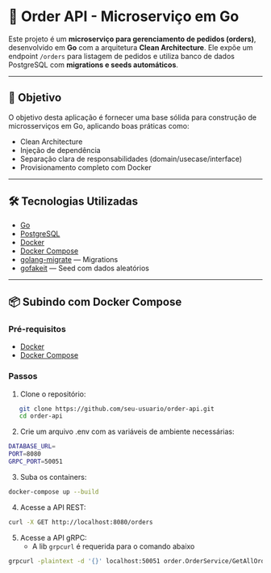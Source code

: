 # 🧾 Order API - Microserviço em Go

Este projeto é um **microserviço para gerenciamento de pedidos (orders)**, desenvolvido em **Go** com a arquitetura **Clean Architecture**. Ele expõe um endpoint `/orders` para listagem de pedidos e utiliza banco de dados PostgreSQL com **migrations e seeds automáticos**.

---

## 🚀 Objetivo

O objetivo desta aplicação é fornecer uma base sólida para construção de microsserviços em Go, aplicando boas práticas como:

- Clean Architecture
- Injeção de dependência
- Separação clara de responsabilidades (domain/usecase/interface)
- Provisionamento completo com Docker

---

## 🛠 Tecnologias Utilizadas

- [Go](https://golang.org/)
- [PostgreSQL](https://www.postgresql.org/)
- [Docker](https://www.docker.com/)
- [Docker Compose](https://docs.docker.com/compose/)
- [golang-migrate](https://github.com/golang-migrate/migrate) — Migrations
- [gofakeit](https://github.com/brianvoe/gofakeit) — Seed com dados aleatórios


---

## 📦 Subindo com Docker Compose

### Pré-requisitos

- [Docker](https://www.docker.com/)
- [Docker Compose](https://docs.docker.com/compose/)

### Passos

1. Clone o repositório:
```bash
   git clone https://github.com/seu-usuario/order-api.git
   cd order-api
```

2. Crie um arquivo .env com as variáveis de ambiente necessárias:
```bash
DATABASE_URL=
PORT=8080
GRPC_PORT=50051
```

3. Suba os containers:
```bash
docker-compose up --build
```

4. Acesse a API REST:
```bash
curl -X GET http://localhost:8080/orders
```

5. Acesse a API gRPC:
   - A lib `grpcurl` é requerida para o comando abaixo 
```bash
grpcurl -plaintext -d '{}' localhost:50051 order.OrderService/GetAllOrders
```
